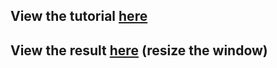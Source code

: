 ## View the tutorial [here](http://gilamran.github.io/simple-layout-basic-tutorial/)
## View the result [here](http://tutorials.simple-layout.com/basic-tutorial/) (resize the window)
